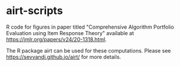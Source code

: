 # airt-scripts
R code for figures in paper titled "Comprehensive Algorithm Portfolio Evaluation using Item Response Theory" available at https://jmlr.org/papers/v24/20-1318.html.


The R package airt can be used for these computations. Please see https://sevvandi.github.io/airt/ for more details. 
